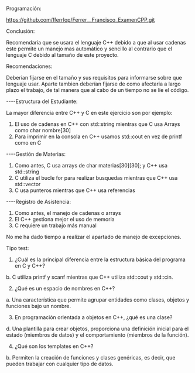 Programación:

https://github.com/fferrlop/Ferrer__Francisco_ExamenCPP.git


Conclusión:

Recomendaria que se usara el lenguaje C++ debido a que al usar cadenas este permite un manejo mas automático y sencillo al contrario que el lenguaje C debido al tamaño de este proyecto.

Recomendaciones:

Deberian fijarse en el tamaño y sus requisitos para informarse sobre que lenguaje usar. Aparte tambien deberían fijarse de como afectaria a largo plazo el trabajo, de tal manera que al cabo de un tiempo no se lie el código.




----Estructura del Estudiante:

La mayor diferencia entre C++ y C en este ejercicio son por ejemplo:

1. El uso de cadenas en C++ con std::string mientras que C usa Arrays como char nombre[30]
2. Para imprimir en la consola en C++ usamos std::cout en vez de printf como en C


----Gestión de Materias:

1. Como antes, C usa arrays de char materias[30][30]; y C++ usa std::string
2. C utiliza el bucle for para realizar busquedas mientras que C++ usa std::vector
3. C usa punteros mientras que C++ usa referencias


----Registro de Asistencia:

1. Como antes, el manejo de cadenas o arrays
2. El C++ gestiona mejor el uso de memoria
3. C requiere un trabajo más manual


No me ha dado tiempo a realizar el apartado de manejo de excepciones.

Tipo test:

1. ¿Cuál es la principal diferencia entre la estructura básica del programa en C y C++?

  b.  C utiliza printf y scanf mientras que C++ utiliza std::cout y std::cin.


2. ¿Qué es un espacio de nombres en C++?

  a. Una característica que permite agrupar entidades como clases, objetos y funciones bajo un nombre.


3. En programación orientada a objetos en C++, ¿qué es una clase?

  d. Una plantilla para crear objetos, proporciona una definición inicial para el estado (miembros de datos) y el comportamiento (miembros de la función).


4. ¿Qué son los templates en C++?

  b. Permiten la creación de funciones y clases genéricas, es decir, que pueden trabajar con cualquier tipo de datos.
